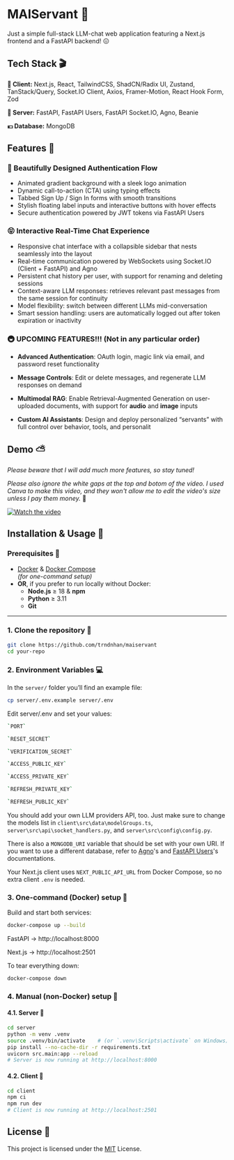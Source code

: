 
# MAIServant 🤵

Just a simple full-stack LLM-chat web application featuring a Next.js frontend and a FastAPI backend! 😖


## Tech Stack 🎬

**🏏 Client:** Next.js, React, TailwindCSS, ShadCN/Radix UI, Zustand, TanStack/Query, Socket.IO Client, Axios, Framer-Motion, React Hook Form, Zod

**🐝 Server:** FastAPI, FastAPI Users, FastAPI Socket.IO, Agno, Beanie

**💴 Database:** MongoDB

## Features 🍓

### **💃 Beautifully Designed Authentication Flow** 
  - Animated gradient background with a sleek logo animation
  - Dynamic call-to-action (CTA) using typing effects
  - Tabbed Sign Up / Sign In forms with smooth transitions
  - Stylish floating label inputs and interactive buttons with hover effects
  - Secure authentication powered by JWT tokens via FastAPI Users
### **😝 Interactive Real-Time Chat Experience**
  - Responsive chat interface with a collapsible sidebar that nests seamlessly into the layout
  - Real-time communication powered by WebSockets using Socket.IO (Client + FastAPI) and Agno
  - Persistent chat history per user, with support for renaming and deleting sessions
  - Context-aware LLM responses: retrieves relevant past messages from the same session for continuity
  - Model flexibility: switch between different LLMs mid-conversation
  - Smart session handling: users are automatically logged out after token expiration or inactivity
### **🚇 UPCOMING FEATURES!!! (Not in any particular order)**
-    **Advanced Authentication**: OAuth login, magic link via email, and password reset functionality
    
-    **Message Controls**: Edit or delete messages, and regenerate LLM responses on demand
    
-    **Multimodal RAG**: Enable Retrieval-Augmented Generation on user-uploaded documents, with support for **audio** and **image** inputs
    
-    **Custom AI Assistants**: Design and deploy personalized “servants” with full control over behavior, tools, and personalit

## Demo ⛅️

*Please beware that I will add much more features, so stay tuned!*

*Please also ignore the white gaps at the top and botom of the video. I used Canva to make this video, and they won't allow me to edit the video's  size unless I pay them money.* 🤑

[![Watch the video](https://github.com/user-attachments/assets/9fda239c-8c01-4642-a8df-7dfbd5620b03)](https://drive.google.com/file/d/1IVGb64n16T5fOAgfLVv-bEMVsJuLs8hn/view?usp=sharing)

## Installation & Usage 🚈

### Prerequisites 🍦

- [Docker](https://www.docker.com/get-started) & [Docker Compose](https://docs.docker.com/compose/install/)  
  *(for one-command setup)*  
- **OR**, if you prefer to run locally without Docker:  
  - **Node.js** ≥ 18 & **npm**  
  - **Python** ≥ 3.11  
  - **Git**

---

### 1. Clone the repository 🦄

```bash
git clone https://github.com/trndnhan/maiservant
cd your-repo
```



### 2.  Environment Variables 💻

In the `server/` folder you’ll find an example file:
```bash
cp server/.env.example server/.env
```

Edit server/.env and set your values:

```bash
`PORT`

`RESET_SECRET`

`VERIFICATION_SECRET`

`ACCESS_PUBLIC_KEY`

`ACCESS_PRIVATE_KEY`

`REFRESH_PRIVATE_KEY`

`REFRESH_PUBLIC_KEY`
```

You should add your own LLM providers API, too. Just make sure to change the models list in `client\src\data\modelGroups.ts`,  `server\src\api\socket_handlers.py`, and `server\src\config\config.py`. 

There is also a `MONGODB_URI` variable that should be set with your own URI. If you want to use a different database, refer to [Agno](https://docs.agno.com/introduction)'s and [FastAPI Users](https://fastapi-users.github.io/fastapi-users/latest/)'s documentations.

Your Next.js client uses `NEXT_PUBLIC_API_URL` from Docker Compose, so no extra client `.env` is needed.

### 3. One-command (Docker) setup 🍟
Build and start both services:

```bash
docker-compose up --build
```
FastAPI → http://localhost:8000

Next.js → http://localhost:2501

To tear everything down:

```bash
docker-compose down
```

### 4. Manual (non-Docker) setup 🔗
#### 4.1. Server 🌲

```bash
cd server
python -m venv .venv
source .venv/bin/activate    # (or `.venv\Scripts\activate` on Windows)
pip install --no-cache-dir -r requirements.txt
uvicorn src.main:app --reload
# Server is now running at http://localhost:8000
```

#### 4.2. Client 🚬

```bash
cd client
npm ci
npm run dev
# Client is now running at http://localhost:2501
```
## License 📙

 This project is licensed under the [MIT](https://choosealicense.com/licenses/mit/)
 License.
